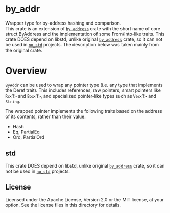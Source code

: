 # by_addr

Wrapper type for by-address hashing and comparison.  
This crate is an extension of [`by_address`] crate with the short name of core struct ByAddress
and the implementation of some From/Into-like traits. This crate DOES depend on libstd,
unlike original [`by_address`] crate, so it can not be used in [`no_std`] projects.
The description below was taken mainly from the original crate.

# Overview

`ByAddr` can be used to wrap any pointer type (i.e. any type that implements the Deref
trait).  This includes references, raw pointers, smart pointers like `Rc<T>`
and `Box<T>`, and specialized pointer-like types such as `Vec<T>` and `String`.

The wrapped pointer implements the following traits based on the address of
its contents, rather than their value:

* Hash
* Eq, PartialEq
* Ord, PartialOrd

## std

This crate DOES depend on libstd, unlike original [`by_address`] crate, 
so it can not be used in [`no_std`] projects.

[`no_std`]: https://doc.rust-lang.org/book/first-edition/using-rust-without-the-standard-library.html
[`by_address`]: https://docs.rs/by_address/1.0.4/by_address/
[ByAddr]: struct.ByAddr.html

## License

Licensed under the Apache License, Version 2.0 or the MIT license, at your
option.  See the license files in this directory for details.
